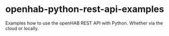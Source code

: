# openhab-python-rest-api-examples
Examples how to use the openHAB REST API with Python. Whether via the cloud or locally.

